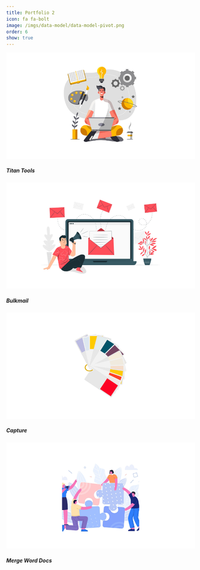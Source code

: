 ```yaml
---
title: Portfolio 2
icon: fa fa-bolt
image: /imgs/data-model/data-model-pivot.png
order: 6
show: true
---
```



<div class="col-md-6 my-1">
  <div class="card border-0 bg-transparent">
    <a href="/posts/titan-tools/">
    <img class="card-img" src="/imgs/portfolio/titan-tools.png" alt="titan-tools" loading="lazy">
    </a>
    <div class="card-img-overlay">
      <h5 class="card-title">Titan Tools</h5>
    </div>
  </div>
</div>

<div class="col-md-6 my-1">
  <div class="card border-0 bg-transparent">
    <a href="/posts/bulkmail">
    <img class="card-img" src="/imgs/portfolio/bulkmail.png" alt="bulkmail" loading="lazy">
    </a>
    <div class="card-img-overlay">
      <h5 class="card-title">Bulkmail</h5>
    </div>
  </div>
</div>

<div class="col-md-6 my-1">
  <div class="card border-0 bg-transparent">
    <a href="/posts/capture">
    <img class="card-img" src="/imgs/portfolio/capture.png" alt="capture" loading="lazy">
    </a>
    <div class="card-img-overlay">
      <h5 class="card-title">Capture</h5>
    </div>
  </div>
</div>

<div class="col-md-6 my-1">
  <div class="card border-0 bg-transparent">
    <a href="/posts/merge-word-docs">
    <img class="card-img" src="/imgs/portfolio/merge-word-docs.png" alt="merge-word-docs" loading="lazy">
    </a>
    <div class="card-img-overlay">
      <h5 class="card-title">Merge Word Docs</h5>
    </div>
  </div>
</div>
